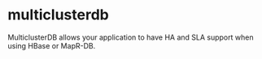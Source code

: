 # multiclusterdb

MulticlusterDB allows your application to have HA and SLA support when using HBase or MapR-DB.

